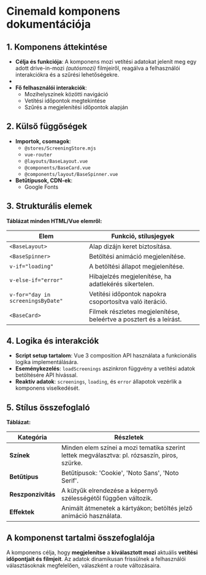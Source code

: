 # **CinemaId komponens dokumentációja**

## **1. Komponens áttekintése**
- **Célja és funkciója**: A komponens mozi vetítési adatokat jelenít meg egy adott drive-in-mozi *(autósmozi)* filmjeiről, reagálva a felhasználói interakciókra és a szűrési lehetőségekre.
- 
- **Fő felhasználói interakciók**:
  - Mozihelyszínek közötti navigáció
  - Vetítési időpontok megtekintése
  - Szűrés a megjelenítési időpontok alapján

## **2. Külső függőségek**
- **Importok, csomagok**:
  - `@stores/ScreeningStore.mjs`
  - `vue-router`
  - `@layouts/BaseLayout.vue`
  - `@components/BaseCard.vue`
  - `@components/layout/BaseSpinner.vue`
- **Betűtípusok, CDN-ek**:
  - Google Fonts

## **3. Strukturális elemek**
**Táblázat minden HTML/Vue elemről:**

| **Elem**                          | **Funkció, stílusjegyek**                                          |
| --------------------------------- | ------------------------------------------------------------------ |
| `<BaseLayout>`                    | Alap dizájn keret biztosítása.                                     |
| `<BaseSpinner>`                   | Betöltési animáció megjelenítése.                                  |
| `v-if="loading"`                  | A betöltési állapot megjelenítése.                                 |
| `v-else-if="error"`               | Hibajelzés megjelenítése, ha adatlekérés sikertelen.               |
| `v-for="day in screeningsByDate"` | Vetítési időpontok napokra csoportosítva való iteráció.            |
| `<BaseCard>`                      | Filmek részletes megjelenítése, beleértve a posztert és a leírást. |

## **4. Logika és interakciók**
- **Script setup tartalom**: Vue 3 composition API használata a funkcionális logika implementálására.
- **Eseménykezelés**: `loadScreenings` aszinkron függvény a vetítési adatok betöltésére API hívással.
- **Reaktív adatok**: `screenings`, `loading`, és `error` állapotok vezérlik a komponens viselkedését.

## **5. Stílus összefoglaló**
**Táblázat:**

| **Kategória**      | **Részletek**                                                                                 |
| ------------------ | --------------------------------------------------------------------------------------------- |
| **Színek**         | Minden elem színei a mozi tematika szerint lettek megválasztva: pl. rózsaszín, piros, szürke. |
| **Betűtípus**      | Betűtípusok: 'Cookie', 'Noto Sans', 'Noto Serif'.                                             |
| **Reszponzivitás** | A kütyűk elrendezése a képernyő szélességétől függően változik.                               |
| **Effektek**       | Animált átmenetek a kártyákon; betöltés jelző animáció használata.                            |

## **A komponenst tartalmi összefoglalója**
A komponens célja, hogy **megjelenítse** a **kiválasztott mozi** aktuális **vetítési időpontjait és filmjeit**. Az adatok dinamikusan frissülnek a felhasználói választásoknak megfelelően, válaszként a route változásaira.
